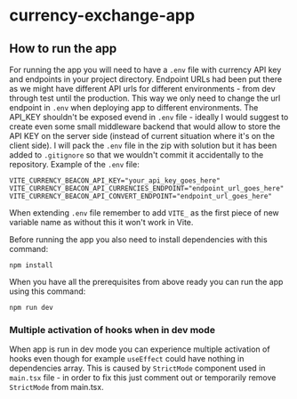 # currency-exchange-app

## How to run the app

For running the app you will need to have a `.env` file with currency API key and endpoints in your project directory.
Endpoint URLs had been put there as we might have different API urls for different environments - from dev through test until the production. This way we only need to change the url endpoint in `.env` when deploying app to different environments.
The API_KEY shouldn't be exposed evend in `.env` file - ideally I would suggest to create even some small middleware backend that would allow to store the API KEY on the server side (instead of current situation where it's on the client side).
I will pack the `.env` file in the zip with solution but it has been added to `.gitignore` so that we wouldn't commit it accidentally to the repository.
Example of the `.env` file:

```
VITE_CURRENCY_BEACON_API_KEY="your_api_key_goes_here"
VITE_CURRENCY_BEACON_API_CURRENCIES_ENDPOINT="endpoint_url_goes_here"
VITE_CURRENCY_BEACON_API_CONVERT_ENDPOINT="endpoint_url_goes_here"
```

When extending `.env` file remember to add `VITE_` as the first piece of new variable name as without this it won't work in Vite.

Before running the app you also need to install dependencies with this command:

```
npm install
```

When you have all the prerequisites from above ready you can run the app using this command:

```
npm run dev
```

### Multiple activation of hooks when in dev mode

When app is run in dev mode you can experience multiple activation of hooks even though for example `useEffect` could have nothing in dependencies array.
This is caused by `StrictMode` component used in `main.tsx` file - in order to fix this just comment out or temporarily remove `StrictMode` from main.tsx.
